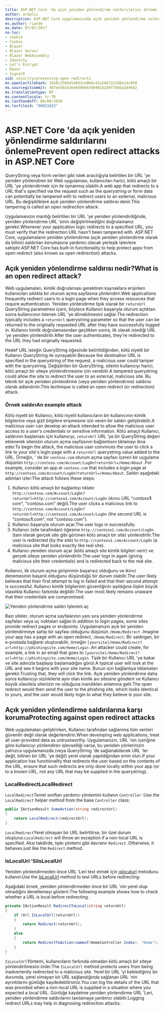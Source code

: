 ```yaml
---
title: ASP.NET Core 'da açık yeniden yönlendirme saldırılarını önleme
author: ardalis
description: ASP.NET Core uygulamasında açık yeniden yönlendirme saldırılarının nasıl önleneceği gösterilmektedir
ms.author: riande
ms.date: 07/07/2017
no-loc:
- cookie
- Cookie
- Blazor
- Blazor Server
- Blazor WebAssembly
- Identity
- Let's Encrypt
- Razor
- SignalR
uid: security/preventing-open-redirects
ms.openlocfilehash: 3a58c25bbd54803ce0b8c42a2667222d6e14c050
ms.sourcegitcommit: 497be502426e9d90bb7d0401b1b9f74b6a384682
ms.translationtype: MT
ms.contentlocale: tr-TR
ms.lasthandoff: 08/08/2020
ms.locfileid: "88021022"
---
```

# <a name="prevent-open-redirect-attacks-in-aspnet-core"></a><span data-ttu-id="f3a7c-103">ASP.NET Core 'da açık yeniden yönlendirme saldırılarını önleme</span><span class="sxs-lookup"><span data-stu-id="f3a7c-103">Prevent open redirect attacks in ASP.NET Core</span></span>

<span data-ttu-id="f3a7c-104">QueryString veya form verileri gibi istek aracılığıyla belirtilen bir URL 'ye yeniden yönlendiren bir Web uygulaması, kullanıcıları harici, kötü amaçlı bir URL 'ye yönlendirmek için ile oynanmış olabilir.</span><span class="sxs-lookup"><span data-stu-id="f3a7c-104">A web app that redirects to a URL that's specified via the request such as the querystring or form data can potentially be tampered with to redirect users to an external, malicious URL.</span></span> <span data-ttu-id="f3a7c-105">Bu değişikliklere açık yeniden yönlendirme saldırısı denir.</span><span class="sxs-lookup"><span data-stu-id="f3a7c-105">This tampering is called an open redirection attack.</span></span>

<span data-ttu-id="f3a7c-106">Uygulamanızın mantığı belirtilen bir URL 'ye yeniden yönlendirdiğinde, yeniden yönlendirme URL 'sinin değiştirilmediğini doğrulamanız gerekir.</span><span class="sxs-lookup"><span data-stu-id="f3a7c-106">Whenever your application logic redirects to a specified URL, you must verify that the redirection URL hasn't been tampered with.</span></span> <span data-ttu-id="f3a7c-107">ASP.NET Core, uygulamaların yeniden yönlendirme (açık yeniden yönlendirme olarak da bilinir) saldırıları korumasına yardımcı olacak yerleşik işlevlere sahiptir.</span><span class="sxs-lookup"><span data-stu-id="f3a7c-107">ASP.NET Core has built-in functionality to help protect apps from open redirect (also known as open redirection) attacks.</span></span>

## <a name="what-is-an-open-redirect-attack"></a><span data-ttu-id="f3a7c-108">Açık yeniden yönlendirme saldırısı nedir?</span><span class="sxs-lookup"><span data-stu-id="f3a7c-108">What is an open redirect attack?</span></span>

<span data-ttu-id="f3a7c-109">Web uygulamaları, kimlik doğrulaması gerektiren kaynaklara erişirken kullanıcıları sıklıkla bir oturum açma sayfasına yönlendirir.</span><span class="sxs-lookup"><span data-stu-id="f3a7c-109">Web applications frequently redirect users to a login page when they access resources that require authentication.</span></span> <span data-ttu-id="f3a7c-110">Yeniden yönlendirme tipik olarak bir `returnUrl` QueryString parametresi içerir, böylece Kullanıcı başarıyla oturum açtıktan sonra kullanıcının Istenen URL 'ye dönebilmesini sağlar.</span><span class="sxs-lookup"><span data-stu-id="f3a7c-110">The redirection typically includes a `returnUrl` querystring parameter so that the user can be returned to the originally requested URL after they have successfully logged in.</span></span> <span data-ttu-id="f3a7c-111">Kullanıcı kimlik doğrulamasından geçtikten sonra, ilk olarak istediği URL 'ye yeniden yönlendirilir.</span><span class="sxs-lookup"><span data-stu-id="f3a7c-111">After the user authenticates, they're redirected to the URL they had originally requested.</span></span>

<span data-ttu-id="f3a7c-112">Hedef URL isteğin QueryString öğesinde belirtildiğinden, kötü niyetli bir Kullanıcı QueryString ile oynayabilir.</span><span class="sxs-lookup"><span data-stu-id="f3a7c-112">Because the destination URL is specified in the querystring of the request, a malicious user could tamper with the querystring.</span></span> <span data-ttu-id="f3a7c-113">Değiştirilen bir QueryString, sitenin kullanıcıyı harici, kötü amaçlı bir siteye yönlendirmesine izin verebilir.</span><span class="sxs-lookup"><span data-stu-id="f3a7c-113">A tampered querystring could allow the site to redirect the user to an external, malicious site.</span></span> <span data-ttu-id="f3a7c-114">Bu teknik bir açık yeniden yönlendirme (veya yeniden yönlendirme) saldırısı olarak adlandırılır.</span><span class="sxs-lookup"><span data-stu-id="f3a7c-114">This technique is called an open redirect (or redirection) attack.</span></span>

### <a name="an-example-attack"></a><span data-ttu-id="f3a7c-115">Örnek saldırı</span><span class="sxs-lookup"><span data-stu-id="f3a7c-115">An example attack</span></span>

<span data-ttu-id="f3a7c-116">Kötü niyetli bir Kullanıcı, kötü niyetli kullanıcıların bir kullanıcının kimlik bilgilerine veya gizli bilgilere erişmesine izin veren bir saldırı geliştirebilir.</span><span class="sxs-lookup"><span data-stu-id="f3a7c-116">A malicious user can develop an attack intended to allow the malicious user access to a user's credentials or sensitive information.</span></span> <span data-ttu-id="f3a7c-117">Kötü amaçlı Kullanıcı, saldırının başlaması için kullanıcıyı, `returnUrl` URL 'ye bir QueryString değeri eklenerek sitenizin oturum açma sayfasının bağlantısını tıklamayı ikna eder.</span><span class="sxs-lookup"><span data-stu-id="f3a7c-117">To begin the attack, the malicious user convinces the user to click a link to your site's login page with a `returnUrl` querystring value added to the URL.</span></span> <span data-ttu-id="f3a7c-118">Örneğin, ' de bir `contoso.com` oturum açma sayfası içeren bir uygulama düşünün `http://contoso.com/Account/LogOn?returnUrl=/Home/About` .</span><span class="sxs-lookup"><span data-stu-id="f3a7c-118">For example, consider an app at `contoso.com` that includes a login page at `http://contoso.com/Account/LogOn?returnUrl=/Home/About`.</span></span> <span data-ttu-id="f3a7c-119">Saldırı aşağıdaki adımları izler:</span><span class="sxs-lookup"><span data-stu-id="f3a7c-119">The attack follows these steps:</span></span>

1. <span data-ttu-id="f3a7c-120">Kullanıcı kötü amaçlı bir bağlantıyı tıklatır `http://contoso.com/Account/LogOn?returnUrl=http://contoso1.com/Account/LogOn` (ıkıncı URL "contoso**1**. com", "contoso.com" değil).</span><span class="sxs-lookup"><span data-stu-id="f3a7c-120">The user clicks a malicious link to `http://contoso.com/Account/LogOn?returnUrl=http://contoso1.com/Account/LogOn` (the second URL is "contoso**1**.com", not "contoso.com").</span></span>
2. <span data-ttu-id="f3a7c-121">Kullanıcı başarıyla oturum açar.</span><span class="sxs-lookup"><span data-stu-id="f3a7c-121">The user logs in successfully.</span></span>
3. <span data-ttu-id="f3a7c-122">Kullanıcı (site tarafından) öğesine `http://contoso1.com/Account/LogOn` (tam olarak gerçek site gibi görünen kötü amaçlı bir site) yönlendirilir.</span><span class="sxs-lookup"><span data-stu-id="f3a7c-122">The user is redirected (by the site) to `http://contoso1.com/Account/LogOn` (a malicious site that looks exactly like real site).</span></span>
4. <span data-ttu-id="f3a7c-123">Kullanıcı yeniden oturum açar (kötü amaçlı site kimlik bilgileri verir) ve gerçek siteye yeniden yönlendirilir.</span><span class="sxs-lookup"><span data-stu-id="f3a7c-123">The user logs in again (giving malicious site their credentials) and is redirected back to the real site.</span></span>

<span data-ttu-id="f3a7c-124">Kullanıcı, ilk oturum açma girişiminin başarısız olduğunu ve ikinci denemesinin başarılı olduğunu düşündüğü bir durum olabilir.</span><span class="sxs-lookup"><span data-stu-id="f3a7c-124">The user likely believes that their first attempt to log in failed and that their second attempt is successful.</span></span> <span data-ttu-id="f3a7c-125">Kullanıcı kimlik bilgilerinin güvenliğinin aşıldığına ilişkin büyük olasılıkla Kullanıcı farkında değildir.</span><span class="sxs-lookup"><span data-stu-id="f3a7c-125">The user most likely remains unaware that their credentials are compromised.</span></span>

![Yeniden yönlendirme saldırı Işlemini aç](preventing-open-redirects/_static/open-redirection-attack-process.png)

<span data-ttu-id="f3a7c-127">Bazı siteler, oturum açma sayfalarının yanı sıra yeniden yönlendirme sayfaları veya uç noktaları sağlar.</span><span class="sxs-lookup"><span data-stu-id="f3a7c-127">In addition to login pages, some sites provide redirect pages or endpoints.</span></span> <span data-ttu-id="f3a7c-128">Uygulamanızın açık bir yeniden yönlendirmeye sahip bir sayfası olduğunu düşünün `/Home/Redirect` .</span><span class="sxs-lookup"><span data-stu-id="f3a7c-128">Imagine your app has a page with an open redirect, `/Home/Redirect`.</span></span> <span data-ttu-id="f3a7c-129">Bir saldırgan, bir e-postada bağlantı oluşturabilir, örneğin `[yoursite]/Home/Redirect?url=http://phishingsite.com/Home/Login` .</span><span class="sxs-lookup"><span data-stu-id="f3a7c-129">An attacker could create, for example, a link in an email that goes to `[yoursite]/Home/Redirect?url=http://phishingsite.com/Home/Login`.</span></span> <span data-ttu-id="f3a7c-130">Tipik bir Kullanıcı URL 'ye bakar ve site adınızla başlayıp başlamadığını görür.</span><span class="sxs-lookup"><span data-stu-id="f3a7c-130">A typical user will look at the URL and see it begins with your site name.</span></span> <span data-ttu-id="f3a7c-131">Bunun için bağlantıya tıklamaları gerekir.</span><span class="sxs-lookup"><span data-stu-id="f3a7c-131">Trusting that, they will click the link.</span></span> <span data-ttu-id="f3a7c-132">Açık yeniden yönlendirme daha sonra kullanıcıyı sizinkilerle aynı olan kimlik avı sitesine gönderir ve Kullanıcı büyük olasılıkla sitenizin ne olduğuna inandıkları anlamına gelir.</span><span class="sxs-lookup"><span data-stu-id="f3a7c-132">The open redirect would then send the user to the phishing site, which looks identical to yours, and the user would likely login to what they believe is your site.</span></span>

## <a name="protecting-against-open-redirect-attacks"></a><span data-ttu-id="f3a7c-133">Açık yeniden yönlendirme saldırılarına karşı koruma</span><span class="sxs-lookup"><span data-stu-id="f3a7c-133">Protecting against open redirect attacks</span></span>

<span data-ttu-id="f3a7c-134">Web uygulamaları geliştirirken, Kullanıcı tarafından sağlanmış tüm verileri güvenilir değil olarak değerlendirin.</span><span class="sxs-lookup"><span data-stu-id="f3a7c-134">When developing web applications, treat all user-provided data as untrustworthy.</span></span> <span data-ttu-id="f3a7c-135">Uygulamanızın, URL 'nin içeriğine göre kullanıcıyı yönlendiren işlevselliği varsa, bu yeniden yönlerinizin yalnızca uygulamanızda (veya QueryString 'de sağlanabilecek URL 'ler değil, bilinen bir URL 'ye değil) yerel olarak yapıldığından emin olun.</span><span class="sxs-lookup"><span data-stu-id="f3a7c-135">If your application has functionality that redirects the user based on the contents of the URL,  ensure that such redirects are only done locally within your app (or to a known URL, not any URL that may be supplied in the querystring).</span></span>

### <a name="localredirect"></a><span data-ttu-id="f3a7c-136">LocalRedirect</span><span class="sxs-lookup"><span data-stu-id="f3a7c-136">LocalRedirect</span></span>

<span data-ttu-id="f3a7c-137">`LocalRedirect`Temel sınıftan yardımcı yöntemini kullanın `Controller` :</span><span class="sxs-lookup"><span data-stu-id="f3a7c-137">Use the `LocalRedirect` helper method from the base `Controller` class:</span></span>

```csharp
public IActionResult SomeAction(string redirectUrl)
{
    return LocalRedirect(redirectUrl);
}
```

<span data-ttu-id="f3a7c-138">`LocalRedirect`Yerel olmayan bir URL belirtilirse, bir özel durum oluşturur.</span><span class="sxs-lookup"><span data-stu-id="f3a7c-138">`LocalRedirect` will throw an exception if a non-local URL is specified.</span></span> <span data-ttu-id="f3a7c-139">Aksi takdirde, tıpkı yöntemi gibi davranır `Redirect` .</span><span class="sxs-lookup"><span data-stu-id="f3a7c-139">Otherwise, it behaves just like the `Redirect` method.</span></span>

### <a name="islocalurl"></a><span data-ttu-id="f3a7c-140">IsLocalUrl 'Si</span><span class="sxs-lookup"><span data-stu-id="f3a7c-140">IsLocalUrl</span></span>

<span data-ttu-id="f3a7c-141">Yeniden yönlendirmeden önce URL 'Leri test etmek için [ıslocalurl](/dotnet/api/Microsoft.AspNetCore.Mvc.IUrlHelper.islocalurl#Microsoft_AspNetCore_Mvc_IUrlHelper_IsLocalUrl_System_String_) metodunu kullanın:</span><span class="sxs-lookup"><span data-stu-id="f3a7c-141">Use the [IsLocalUrl](/dotnet/api/Microsoft.AspNetCore.Mvc.IUrlHelper.islocalurl#Microsoft_AspNetCore_Mvc_IUrlHelper_IsLocalUrl_System_String_) method to test URLs before redirecting:</span></span>

<span data-ttu-id="f3a7c-142">Aşağıdaki örnek, yeniden yönlendirmeden önce bir URL 'nin yerel olup olmadığını denetlemeyi gösterir.</span><span class="sxs-lookup"><span data-stu-id="f3a7c-142">The following example shows how to check whether a URL is local before redirecting.</span></span>

```csharp
private IActionResult RedirectToLocal(string returnUrl)
{
    if (Url.IsLocalUrl(returnUrl))
    {
        return Redirect(returnUrl);
    }
    else
    {
        return RedirectToAction(nameof(HomeController.Index), "Home");
    }
}
```

<span data-ttu-id="f3a7c-143">`IsLocalUrl`Yöntemi, kullanıcıların farkında olmadan kötü amaçlı bir siteye yönlendirilmesini önler.</span><span class="sxs-lookup"><span data-stu-id="f3a7c-143">The `IsLocalUrl` method protects users from being inadvertently redirected to a malicious site.</span></span> <span data-ttu-id="f3a7c-144">Yerel bir URL 'yi beklediğiniz bir durumda, yerel olmayan bir URL sağlandığında sağlanan URL 'nin ayrıntılarını günlüğe kaydedebilirsiniz.</span><span class="sxs-lookup"><span data-stu-id="f3a7c-144">You can log the details of the URL that was provided when a non-local URL is supplied in a situation where you expected a local URL.</span></span> <span data-ttu-id="f3a7c-145">Günlüğe kaydetme yeniden yönlendirme URL 'Leri, yeniden yönlendirme saldırılarını tanılamaya yardımcı olabilir.</span><span class="sxs-lookup"><span data-stu-id="f3a7c-145">Logging redirect URLs may help in diagnosing redirection attacks.</span></span>
